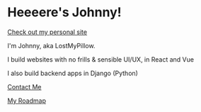 # Heeeere's Johnny!

[Check out my personal site](https://lostmypillow.github.io)

I'm Johnny, aka LostMyPillow.

I build websites with no frills & sensible UI/UX, in React and Vue

I also build backend apps in Django (Python)

[Contact Me](mailto:lostmypillow@icloud.com)

[My Roadmap](https://github.com/users/lostmypillow/projects/4)

<!--
**lostmypillow/lostmypillow** is a ✨ _special_ ✨ repository because its `README.md` (this file) appears on your GitHub profile.

Here are some ideas to get you started:

- 🔭 I’m currently working on ...
- 🌱 I’m currently learning ...
- 👯 I’m looking to collaborate on ...
- 🤔 I’m looking for help with ...
- 💬 Ask me about ...
- 📫 How to reach me: ...
- 😄 Pronouns: ...
- ⚡ Fun fact: ...
-->

